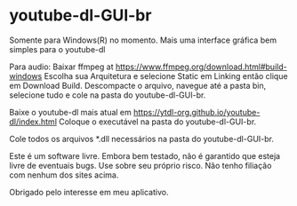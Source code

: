 # youtube-dl-GUI-br
Somente para Windows(R) no momento. Mais uma interface gráfica bem simples para o youtube-dl

Para audio: Baixar ffmpeg at https://www.ffmpeg.org/download.html#build-windows Escolha sua Arquitetura e selecione Static em Linking então clique em Download Build. Descompacte o arquivo, navegue até a pasta bin, selecione tudo e cole na pasta do youtube-dl-GUI-br.

Baixe o youtube-dl mais atual em https://ytdl-org.github.io/youtube-dl/index.html Coloque o executável na pasta do youtube-dl-GUI-br.

Cole todos os arquivos *.dll necessários na pasta do youtube-dl-GUI-br.

Este é um software livre. Embora bem testado, não é garantido que esteja livre de eventuais bugs. Use sobre seu próprio risco. Não tenho filiação com nenhum dos sites acima.

Obrigado pelo interesse em meu aplicativo.

